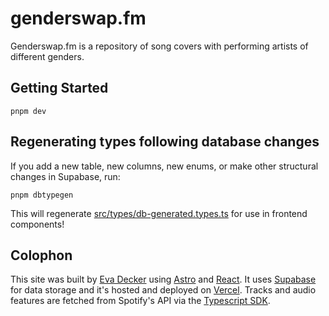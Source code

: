 # genderswap.fm

Genderswap.fm is a repository of song covers with performing artists of different genders.

## Getting Started

```
pnpm dev
```

## Regenerating types following database changes

If you add a new table, new columns, new enums, or make other structural changes in Supabase, run:

```
pnpm dbtypegen
```

This will regenerate [src/types/db-generated.types.ts](src/types/db-generated.types.ts) for use in frontend components!

## Colophon

This site was built by [Eva Decker](https://evadecker.com) using [Astro](https://astro.build) and [React](https://react.dev). It uses [Supabase](https://supabase.com) for data storage and it's hosted and deployed on [Vercel](https://vercel.com/). Tracks and audio features are fetched from Spotify's API via the [Typescript SDK](https://github.com/spotify/spotify-web-api-ts-sdk).
